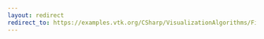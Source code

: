 ```yaml
---
layout: redirect
redirect_to: https://examples.vtk.org/CSharp/VisualizationAlgorithms/FilledContours/
---
```

